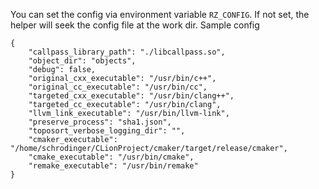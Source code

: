 You can set the config via environment variable `RZ_CONFIG`. If not set,
the helper will seek the config file at the work dir.
Sample config
```json5
{
    "callpass_library_path": "./libcallpass.so",
    "object_dir": "objects",
    "debug": false,
    "original_cxx_executable": "/usr/bin/c++",
    "original_cc_executable": "/usr/bin/cc",
    "targeted_cxx_executable": "/usr/bin/clang++",
    "targeted_cc_executable": "/usr/bin/clang",
    "llvm_link_executable": "/usr/bin/llvm-link",
    "preserve_process": "sha1.json",
    "toposort_verbose_logging_dir": "",
    "cmaker_executable": "/home/schrodinger/CLionProject/cmaker/target/release/cmaker",
    "cmake_executable": "/usr/bin/cmake",
    "remake_executable": "/usr/bin/remake"
}
```